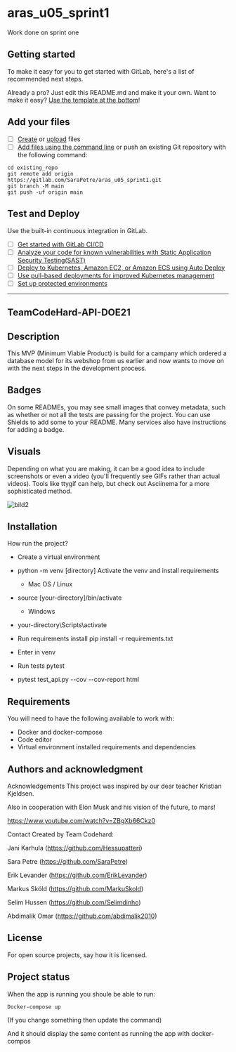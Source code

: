 # aras_u05_sprint1

Work done on sprint one

## Getting started

To make it easy for you to get started with GitLab, here's a list of recommended next steps.

Already a pro? Just edit this README.md and make it your own. Want to make it easy? [Use the template at the bottom](#editing-this-readme)!

## Add your files

- [ ] [Create](https://docs.gitlab.com/ee/user/project/repository/web_editor.html#create-a-file) or [upload](https://docs.gitlab.com/ee/user/project/repository/web_editor.html#upload-a-file) files
- [ ] [Add files using the command line](https://docs.gitlab.com/ee/gitlab-basics/add-file.html#add-a-file-using-the-command-line) or push an existing Git repository with the following command:

```
cd existing_repo
git remote add origin https://gitlab.com/SaraPetre/aras_u05_sprint1.git
git branch -M main
git push -uf origin main
```

## Test and Deploy

Use the built-in continuous integration in GitLab.

- [ ] [Get started with GitLab CI/CD](https://docs.gitlab.com/ee/ci/quick_start/index.html)
- [ ] [Analyze your code for known vulnerabilities with Static Application Security Testing(SAST)](https://docs.gitlab.com/ee/user/application_security/sast/)
- [ ] [Deploy to Kubernetes, Amazon EC2, or Amazon ECS using Auto Deploy](https://docs.gitlab.com/ee/topics/autodevops/requirements.html)
- [ ] [Use pull-based deployments for improved Kubernetes management](https://docs.gitlab.com/ee/user/clusters/agent/)
- [ ] [Set up protected environments](https://docs.gitlab.com/ee/ci/environments/protected_environments.html)

***


## TeamCodeHard-API-DOE21

## Description
This MVP (Minimum Viable Product) is build for a campany which ordered a database model for its webshop from us earlier and now wants to move on with the next steps in the development process. 

## Badges
On some READMEs, you may see small images that convey metadata, such as whether or not all the tests are passing for the project. You can use Shields to add some to your README. Many services also have instructions for adding a badge.

## Visuals
Depending on what you are making, it can be a good idea to include screenshots or even a video (you'll frequently see GIFs rather than actual videos). Tools like ttygif can help, but check out Asciinema for a more sophisticated method.

![bild2](https://user-images.githubusercontent.com/91993656/160679215-74fc463e-0be2-4cb6-95ae-3e0af9f2a30d.png)



## Installation

How run the project?

- Create a virtual environment
- python -m venv [directory]
Activate the venv and install requirements
    - Mac OS / Linux
-  source [your-directory]/bin/activate
    - Windows
- your-directory\Scripts\activate

- Run requirements install pip install -r requirements.txt
- Enter in venv
- Run tests pytest
- pytest test_api.py --cov --cov-report html

## Requirements

You will need to have the following available to work with:

- Docker and docker-compose
- Code editor
- Virtual environment installed requirements and dependencies


## Authors and acknowledgment
Acknowledgements
This project was inspired by our dear teacher Kristian Kjeldsen.

Also in cooperation with Elon Musk and his vision of the future, to mars!


https://www.youtube.com/watch?v=ZBgXb66Ckz0

Contact
Created by Team Codehard:

Jani Karhula (https://github.com/Hessupatteri)

Sara Petre (https://github.com/SaraPetre)

Erik Levander (https://github.com/ErikLevander)

Markus Sköld (https://github.com/MarkuSkold)

Selim Hussen (https://github.com/Selimdinho)

Abdimalik Omar (https://github.com/abdimalik2010)

## License
For open source projects, say how it is licensed.

## Project status

When the app is running you shoule be able to run:


```
Docker-compose up 
```

(If you change something then update the command)

And it should display the same content as running the app with docker-compos
